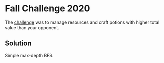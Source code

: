 # Fall Challenge 2020

The [challenge](https://www.codingame.com/multiplayer/bot-programming/fall-challenge-2020) was to manage resources and craft potions with higher total value than your opponent.

## Solution
Simple max-depth BFS.